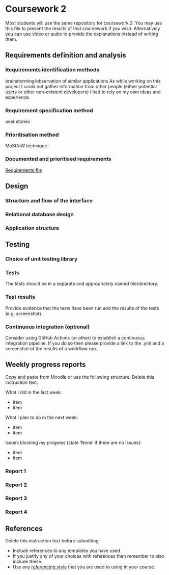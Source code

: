 # Coursework 2

Most students will use the same repository for coursework 2. You may use this file to present the results of that
coursework if you wish. Alternatively you can use video or audio to provide the explanations instead of writing them.

## Requirements definition and analysis

### Requirements identification methods
brainstorming/observation of similar applications
As while working on this project I could not gather information from other people (either potential users or other non-existent developers) I had to rely on my own ideas and experience.

### Requirement specification method
user stories
### Prioritisation method
MoSCoW technique
### Documented and prioritised requirements
[Requirements file](design_requirements.md)


## Design
### Structure and flow of the interface

### Relational database design

### Application structure


## Testing
### Choice of unit testing library

### Tests
The tests should be in a separate and appropriately named file/directory.

### Test results
Provide evidence that the tests have been run and the results of the tests (e.g. screenshot).

### Continuous integration (optional)
Consider using GitHub Actions (or other) to establish a continuous integration pipeline. If you do so then please provide a link to the .yml and a screenshot of the results of a workflow run.

## Weekly progress reports

Copy and paste from Moodle or use the following structure. Delete this instruction text.

What I did in the last week:

- item
- item

What I plan to do in the next week:

- item
- item

Issues blocking my progress (state ‘None’ if there are no issues):

- item
- item

### Report 1

### Report 2

### Report 3

### Report 4

## References

Delete this instruction text before submitting:

- Include references to any templates you have used.
- If you justify any of your choices with references then remember to also include these.
- Use any [referencing style](https://library-guides.ucl.ac.uk/referencing-plagiarism/referencing-styles) that you are
  used to using in your course.
